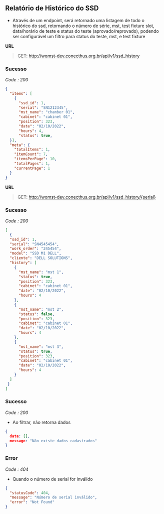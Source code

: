 
## Relatório de Histórico do SSD
- Através de um endpoint, será retornado uma listagem de todo o histórico do ssd, retornando o número de série, mst, test fixture slot, data/horário de teste e status do teste (aprovado/reprovado), podendo ser configurável um filtro para status do teste, mst, e test fixture

**URL**
>GET: http://womst-dev.conecthus.org.br/api/v1/ssd_history

### Sucesso
*Code : 200*
```json
{
  "items": [
    {
      "ssd_id": 1,
      "serial": "SN1212345",
      "mst_name": "chamber 01",
      "cabinet": "cabinet 01",
      "position": 323,
      "date": "02/10/2022",
      "hours": 4,
      "status": true,
  }],
  "meta": {
    "totalItems": 1,
    "itemCount": 7,
    "itemsPerPage": 10,
    "totalPages": 1,
    "currentPage": 1
  }
}
```

**URL**
>GET: http://womst-dev.conecthus.org.br/api/v1/ssd_history/{serial}

### Sucesso
*Code : 200*
```json
[
  {
  "ssd_id": 1,
  "serial": "SN4545454",
  "work_order": "245454",
  "model": "SSD M1 DELL",
  "cliente": "DELL SOLUTIONS",
  "history": [
    {
      "mst_name": "mst 1",
      "status": true,
      "position": 323,
      "cabinet": "cabinet 01",
      "date": "02/10/2022",
      "hours": 4
    },
    {
      "mst_name": "mst 2",
      "status": false,
      "position": 323,
      "cabinet": "cabinet 01",
      "date": "02/10/2022",
      "hours": 4
    },
    {
      "mst_name": "mst 3",
      "status": true,
      "position": 323,
      "cabinet": "cabinet 01",
      "date": "02/10/2022",
      "hours": 4
    }
  ]
 }
]
```

### Sucesso
*Code : 200*
* Ao filtrar, não retorna dados
```json
{
  data: [],
  message: "Não existe dados cadastrados"
}
```



### Error
*Code : 404*
* Quando o número de serial for inválido

```json
{
  "statusCode": 404,
  "message": "Número de serial inválido",
  "error": "Not Found"
}
```